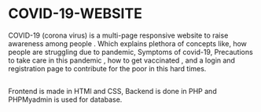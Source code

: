 # COVID-19-WEBSITE
COVID-19 (corona virus)  is a multi-page responsive website to raise awareness among people . Which explains plethora of concepts like, how people are struggling due to pandemic, Symptoms of covid-19, Precautions to take care in this pandemic , how to get vaccinated , and a login and registration page to contribute for the poor in this hard times.
##
Frontend is made in HTMl and CSS, Backend is done in PHP and PHPMyadmin is used for database.
